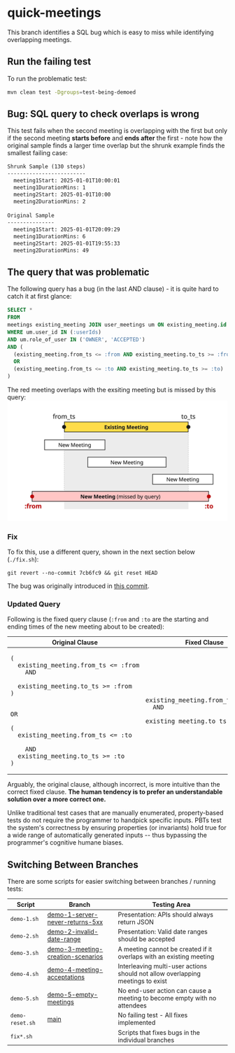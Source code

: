 # quick-meetings

This branch identifies a SQL bug which is easy to miss while identifying overlapping meetings.

## Run the failing test

To run the problematic test:

```bash
mvn clean test -Dgroups=test-being-demoed
```

## Bug: SQL query to check overlaps is wrong

This test fails when the second meeting is overlapping with the first but only if the
second meeting **starts before** and **ends after** the first - note how the original
sample finds a larger time overlap but the shrunk example finds the smallest failing
case:

```
Shrunk Sample (130 steps)
-------------------------
  meeting1Start: 2025-01-01T10:00:01
  meeting1DurationMins: 1
  meeting2Start: 2025-01-01T10:00
  meeting2DurationMins: 2

Original Sample
---------------
  meeting1Start: 2025-01-01T20:09:29
  meeting1DurationMins: 6
  meeting2Start: 2025-01-01T19:55:33
  meeting2DurationMins: 49
```

## The query that was problematic

The following query has a bug (in the last AND clause) - it is quite hard to catch it at first
glance:

```sql
SELECT *
FROM
meetings existing_meeting JOIN user_meetings um ON existing_meeting.id = um.meeting_id
WHERE um.user_id IN (:userIds)
AND um.role_of_user IN ('OWNER', 'ACCEPTED')
AND (
  (existing_meeting.from_ts <= :from AND existing_meeting.to_ts >= :from)
  OR
  (existing_meeting.from_ts <= :to AND existing_meeting.to_ts >= :to)
)
```

The red meeting overlaps with the exsiting meeting but is missed by this query:\
<img src="src/test/resources/overlaps.jpg" width="600">

### Fix

To fix this, use a different query, shown in the next section below (`./fix.sh`):

```
git revert --no-commit 7cb6fc9 && git reset HEAD
```

The bug was originally introduced
in [this commit](https://github.com/mourjo/quick-meetings/commit/7cb6fc948a49281e73dedfdf2899b3a04d8f34a9).

### Updated Query

Following is the fixed query clause (`:from` and `:to` are the starting and ending times of the new
meeting about to be created):

| Original Clause                                                                                                                                                                                                                                                                                        | Fixed Clause                                                                                       |
|--------------------------------------------------------------------------------------------------------------------------------------------------------------------------------------------------------------------------------------------------------------------------------------------------------|----------------------------------------------------------------------------------------------------|
| <pre>(<br>&nbsp;&nbsp;existing_meeting.from_ts <= :from<br>&nbsp;&nbsp;&nbsp;&nbsp;AND <br>&nbsp;&nbsp;existing_meeting.to_ts >= :from<br>) <br><br>OR<br><br>(<br>&nbsp;&nbsp;existing_meeting.from_ts <= :to <br>&nbsp;&nbsp;&nbsp;&nbsp;AND<br>&nbsp;&nbsp;existing_meeting.to_ts >= :to<br>)</pre> | <pre>existing_meeting.from_ts <= :to <br>&nbsp;&nbsp;AND <br>existing_meeting.to_ts >= :from</pre> |

Arguably, the original clause, although incorrect, is more intuitive than the correct fixed clause.
**The human tendency is to prefer an understandable solution over a more correct one.**

Unlike traditional test cases that are manually enumerated, property-based tests do not require the
programmer to handpick specific inputs. PBTs test the system's correctness by ensuring properties
(or invariants) hold true for a wide range of automatically generated inputs -- thus bypassing the
programmer's cognitive humane biases.

## Switching Between Branches

There are some scripts for easier switching between branches / running tests:

| Script          | Branch                                                                                                               | Testing Area                                                                   |
|-----------------|----------------------------------------------------------------------------------------------------------------------|--------------------------------------------------------------------------------|
| `demo-1.sh`     | [demo-1-server-never-returns-5xx](https://github.com/mourjo/quick-meetings/tree/demo-1-server-never-returns-5xx)     | Presentation: APIs should always return JSON                                   |
| `demo-2.sh`     | [demo-2-invalid-date-range](https://github.com/mourjo/quick-meetings/tree/demo-2-invalid-date-range)                 | Presentation: Valid date ranges should be accepted                             |
| `demo-3.sh`     | [demo-3-meeting-creation-scenarios](https://github.com/mourjo/quick-meetings/tree/demo-3-meeting-creation-scenarios) | A meeting cannot be created if it overlaps with an existing meeting            |
| `demo-4.sh`     | [demo-4-meeting-acceptations](https://github.com/mourjo/quick-meetings/tree/demo-4-meeting-acceptations)             | Interleaving multi-user actions should not allow overlapping meetings to exist |
| `demo-5.sh`     | [demo-5-empty-meetings](https://github.com/mourjo/quick-meetings/tree/demo-5-empty-meetings)                         | No end-user action can cause a meeting to become empty with no attendees       |
| `demo-reset.sh` | [main](https://github.com/mourjo/quick-meetings/)                                                                    | No failing test - All fixes implemented                                        |
| `fix*.sh`       |                                                                                                                      | Scripts that fixes bugs in the individual branches                             |

